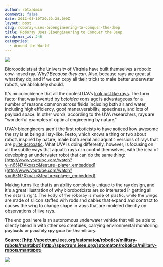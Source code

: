 ```yaml
---
author: rbtxadmin
comments: false
date: 2012-08-10T20:36:28.000Z
layout: post
slug: roboray-uses-bioengineering-to-conquer-the-deep
title: Roboray Uses Bioengineering to Conquer the Deep
wordpress_id: 348
categories:
  - Around the World
---
```


![](http://spectrum.ieee.org/img/raybot_turn-1343202342626.jpg)

Bioroboticists at the University of Virginia have built themselves a robotic cow-nosed ray. Why? _Because they can_. Also, because rays are great at what they do, and if we can copy all their tricks to make better underwater robots, we absolutely should.

It's no coincidence that all the coolest UAVs [look just like rays](http://spectrum.ieee.org/automaton/robotics/military-robots/boeing-phantom-ray-ucav-makes-first-flight). The form factor that was invented by _batoidea_ eons ago is advantageous for a number of reasons common across fluids including both air and water, including high efficiency, good maneuverability, speediness, and lots of payload space. In other words, according to the UVA researchers, rays are "wonderful examples of optimal engineering by nature."

UVA's bioengineers aren't the first roboticists to have noticed how awesome the ray is at being all ray-like. Festo, which knows a thing or two about robots inspired by nature, made both aerial and aquatic versions of rays that are [quite acrobatic](http://www.hizook.com/blog/2008/10/19/festo-manta-rays-dirigible-and-submersible). What UVA is doing differently, however, is focusing on all the subtle ways that aquatic rays can control themselves, with the idea of developing an underwater robot that can do the same thing: [http://www.youtube.com/watch?v=n66N7Xkxazc&feature=player_embedded](http://www.youtube.com/watch?v=n66N7Xkxazc&feature=player_embedded)

Making turns like that is an ability completely unique to the ray design, and it's a great illustration of why bioroboticists are so interested in getting all the details right. The body of the roboray is made of plastic, while the wings are made of silicon stuffed with rods and cables that expand and contract to causes the wing to change shape in ways that are modeled directly on observations of live rays.

The end goal here is an autonomous underwater vehicle that will be able to silently blend in with other sea creatures, carrying environmental monitoring payloads or possibly spy gear for the military.

**Source: [http://spectrum.ieee.org/automaton/robotics/military-robots/mantabot](http://spectrum.ieee.org/automaton/robotics/military-robots/mantabot)**

![](http://spectrum.ieee.org/img/cow_rays-1343199156942.jpg)
